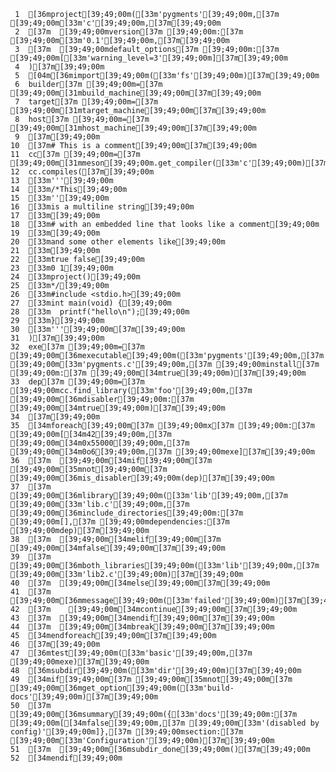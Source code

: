      1	[36mproject[39;49;00m([33m'pygments'[39;49;00m,[37m [39;49;00m[33m'c'[39;49;00m,[37m[39;49;00m
     2	[37m  [39;49;00mversion[37m [39;49;00m:[37m [39;49;00m[33m'0.1'[39;49;00m,[37m[39;49;00m
     3	[37m  [39;49;00mdefault_options[37m [39;49;00m:[37m [39;49;00m[[33m'warning_level=3'[39;49;00m][37m[39;49;00m
     4	)[37m[39;49;00m
     5	[04m[36mimport[39;49;00m([33m'fs'[39;49;00m)[37m[39;49;00m
     6	builder[37m [39;49;00m=[37m [39;49;00m[31mbuild_machine[39;49;00m[37m[39;49;00m
     7	target[37m [39;49;00m=[37m [39;49;00m[31mtarget_machine[39;49;00m[37m[39;49;00m
     8	host[37m [39;49;00m=[37m [39;49;00m[31mhost_machine[39;49;00m[37m[39;49;00m
     9	[37m[39;49;00m
    10	[37m# This is a comment[39;49;00m[37m[39;49;00m
    11	cc[37m [39;49;00m=[37m [39;49;00m[31mmeson[39;49;00m.get_compiler([33m'c'[39;49;00m)[37m[39;49;00m
    12	cc.compiles([37m[39;49;00m
    13	[33m'''[39;49;00m
    14	[33m/*This[39;49;00m
    15	[33m''[39;49;00m
    16	[33mis a multiline string[39;49;00m
    17	[33m[39;49;00m
    18	[33m# with an embedded line that looks like a comment[39;49;00m
    19	[33m[39;49;00m
    20	[33mand some other elements like[39;49;00m
    21	[33m[39;49;00m
    22	[33mtrue false[39;49;00m
    23	[33m0 1[39;49;00m
    24	[33mproject()[39;49;00m
    25	[33m*/[39;49;00m
    26	[33m#include <stdio.h>[39;49;00m
    27	[33mint main(void) {[39;49;00m
    28	[33m  printf("hello\n");[39;49;00m
    29	[33m}[39;49;00m
    30	[33m'''[39;49;00m[37m[39;49;00m
    31	)[37m[39;49;00m
    32	exe[37m [39;49;00m=[37m [39;49;00m[36mexecutable[39;49;00m([33m'pygments'[39;49;00m,[37m [39;49;00m[33m'pygments.c'[39;49;00m,[37m [39;49;00minstall[37m [39;49;00m:[37m [39;49;00m[34mtrue[39;49;00m)[37m[39;49;00m
    33	dep[37m [39;49;00m=[37m [39;49;00mcc.find_library([33m'foo'[39;49;00m,[37m [39;49;00m[36mdisabler[39;49;00m:[37m [39;49;00m[34mtrue[39;49;00m)[37m[39;49;00m
    34	[37m[39;49;00m
    35	[34mforeach[39;49;00m[37m [39;49;00mx[37m [39;49;00m:[37m [39;49;00m[[34m42[39;49;00m,[37m [39;49;00m[34m0x55000[39;49;00m,[37m [39;49;00m[34m0o6[39;49;00m,[37m [39;49;00mexe][37m[39;49;00m
    36	[37m  [39;49;00m[34mif[39;49;00m[37m [39;49;00m[35mnot[39;49;00m[37m [39;49;00m[36mis_disabler[39;49;00m(dep)[37m[39;49;00m
    37	[37m    [39;49;00m[36mlibrary[39;49;00m([33m'lib'[39;49;00m,[37m [39;49;00m[33m'lib.c'[39;49;00m,[37m [39;49;00m[36minclude_directories[39;49;00m:[37m [39;49;00m[],[37m [39;49;00mdependencies:[37m [39;49;00mdep)[37m[39;49;00m
    38	[37m  [39;49;00m[34melif[39;49;00m[37m [39;49;00m[34mfalse[39;49;00m[37m[39;49;00m
    39	[37m    [39;49;00m[36mboth_libraries[39;49;00m([33m'lib'[39;49;00m,[37m [39;49;00m[33m'lib2.c'[39;49;00m)[37m[39;49;00m
    40	[37m  [39;49;00m[34melse[39;49;00m[37m[39;49;00m
    41	[37m    [39;49;00m[36mmessage[39;49;00m([33m'failed'[39;49;00m)[37m[39;49;00m
    42	[37m    [39;49;00m[34mcontinue[39;49;00m[37m[39;49;00m
    43	[37m  [39;49;00m[34mendif[39;49;00m[37m[39;49;00m
    44	[37m  [39;49;00m[34mbreak[39;49;00m[37m[39;49;00m
    45	[34mendforeach[39;49;00m[37m[39;49;00m
    46	[37m[39;49;00m
    47	[36mtest[39;49;00m([33m'basic'[39;49;00m,[37m [39;49;00mexe)[37m[39;49;00m
    48	[36msubdir[39;49;00m([33m'dir'[39;49;00m)[37m[39;49;00m
    49	[34mif[39;49;00m[37m [39;49;00m[35mnot[39;49;00m[37m [39;49;00m[36mget_option[39;49;00m([33m'build-docs'[39;49;00m)[37m[39;49;00m
    50	[37m  [39;49;00m[36msummary[39;49;00m({[33m'docs'[39;49;00m:[37m [39;49;00m[[34mfalse[39;49;00m,[37m [39;49;00m[33m'(disabled by config)'[39;49;00m]},[37m [39;49;00msection:[37m [39;49;00m[33m'Configuration'[39;49;00m)[37m[39;49;00m
    51	[37m  [39;49;00m[36msubdir_done[39;49;00m()[37m[39;49;00m
    52	[34mendif[39;49;00m
